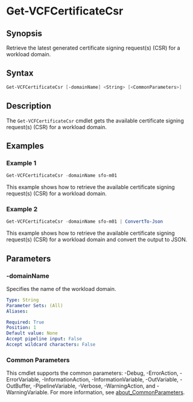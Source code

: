 # Get-VCFCertificateCsr

## Synopsis

Retrieve the latest generated certificate signing request(s) (CSR) for a workload domain.

## Syntax

```powershell
Get-VCFCertificateCsr [-domainName] <String> [<CommonParameters>]
```

## Description

The `Get-VCFCertificateCsr` cmdlet gets the available certificate signing request(s) (CSR) for a workload domain.

## Examples

### Example 1

```powershell
Get-VCFCertificateCsr -domainName sfo-m01
```

This example shows how to retrieve the available certificate signing request(s) (CSR) for a workload domain.

### Example 2

```powershell
Get-VCFCertificateCsr -domainName sfo-m01 | ConvertTo-Json
```

This example shows how to retrieve the available certificate signing request(s) (CSR) for a workload domain and convert the output to JSON.

## Parameters

### -domainName

Specifies the name of the workload domain.

```yaml
Type: String
Parameter Sets: (All)
Aliases:

Required: True
Position: 1
Default value: None
Accept pipeline input: False
Accept wildcard characters: False
```

### Common Parameters

This cmdlet supports the common parameters: -Debug, -ErrorAction, -ErrorVariable, -InformationAction, -InformationVariable, -OutVariable, -OutBuffer, -PipelineVariable, -Verbose, -WarningAction, and -WarningVariable. For more information, see [about_CommonParameters](http://go.microsoft.com/fwlink/?LinkID=113216).

